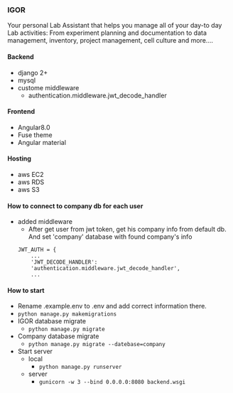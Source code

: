 ### IGOR
Your personal Lab Assistant that helps you manage all of your day-to day Lab activities: From experiment planning and documentation to data management, inventory, project management, cell culture and more….

#### Backend
+ django 2+
+ mysql
+ custome middleware
    + authentication.middleware.jwt_decode_handler

#### Frontend
+ Angular8.0
+ Fuse theme
+ Angular material

#### Hosting
+ aws EC2
+ aws RDS
+ aws S3

#### How to connect to company db for each user
+ added middleware
    + After get user from jwt token, get his company info from default db. And set 'company' database with found company's info
    ```
    JWT_AUTH = {
        ...
        'JWT_DECODE_HANDLER':
        'authentication.middleware.jwt_decode_handler',
        ...
    ```

#### How to start
+ Rename .example.env to .env and add correct information there.
+ `python manage.py makemigrations`
+ IGOR database migrate
    + `python manage.py migrate`
+ Company database migrate
    + `python manage.py migrate --datebase=company`
+ Start server
    + local
        + `python manage.py runserver`
    + server
        + `gunicorn -w 3 --bind 0.0.0.0:8080 backend.wsgi`    



